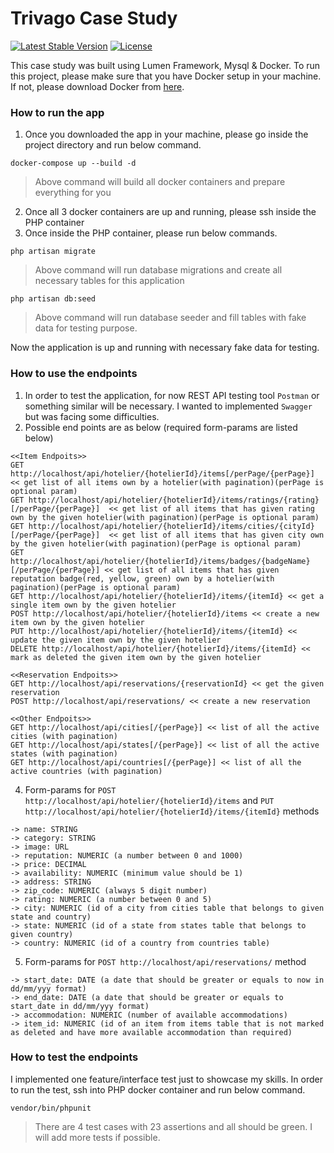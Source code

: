 # Trivago Case Study

[![Latest Stable Version](https://img.shields.io/packagist/v/laravel/lumen-framework)](https://packagist.org/packages/laravel/lumen-framework)
[![License](https://img.shields.io/packagist/l/laravel/lumen)](https://packagist.org/packages/laravel/lumen-framework)


This case study was built using Lumen Framework, Mysql & Docker. To run this project, please make sure that you have Docker setup in your machine. If not, please download Docker from [here](https://www.docker.com/products/docker-desktop/).

### How to run the app
1. Once you downloaded the app in your machine, please go inside the project directory and run below command.
```shell
docker-compose up --build -d
```
>Above command will build all docker containers and prepare everything for you

2. Once all 3 docker containers are up and running, please ssh inside the PHP container
3. Once inside the PHP container, please run below commands.
```shell
php artisan migrate
```
> Above command will run database migrations and create all necessary tables for this application

```shell
php artisan db:seed
```
> Above command will run database seeder and fill tables with fake data for testing purpose.

Now the application is up and running with necessary fake data for testing.

### How to use the endpoints
1. In order to test the application, for now REST API testing tool `Postman` or something similar will be necessary. I wanted to implemented `Swagger` but was facing some difficulties.
2. Possible end points are as below (required form-params are listed below)
```text
<<Item Endpoits>>
GET http://localhost/api/hotelier/{hotelierId}/items[/perPage/{perPage}] << get list of all items own by a hotelier(with pagination)(perPage is optional param)
GET http://localhost/api/hotelier/{hotelierId}/items/ratings/{rating}[/perPage/{perPage}]  << get list of all items that has given rating own by the given hotelier(with pagination)(perPage is optional param)
GET http://localhost/api/hotelier/{hotelierId}/items/cities/{cityId}[/perPage/{perPage}]  << get list of all items that has given city own by the given hotelier(with pagination)(perPage is optional param)
GET http://localhost/api/hotelier/{hotelierId}/items/badges/{badgeName}[/perPage/{perPage}] << get list of all items that has given reputation badge(red, yellow, green) own by a hotelier(with pagination)(perPage is optional param)
GET http://localhost/api/hotelier/{hotelierId}/items/{itemId} << get a single item own by the given hotelier
POST http://localhost/api/hotelier/{hotelierId}/items << create a new item own by the given hotelier
PUT http://localhost/api/hotelier/{hotelierId}/items/{itemId} << update the given item own by the given hotelier
DELETE http://localhost/api/hotelier/{hotelierId}/items/{itemId} << mark as deleted the given item own by the given hotelier

<<Reservation Endpoits>>
GET http://localhost/api/reservations/{reservationId} << get the given reservation
POST http://localhost/api/reservations/ << create a new reservation

<<Other Endpoits>>
GET http://localhost/api/cities[/{perPage}] << list of all the active cities (with pagination)
GET http://localhost/api/states[/{perPage}] << list of all the active states (with pagination)
GET http://localhost/api/countries[/{perPage}] << list of all the active countries (with pagination)
```
4. Form-params for `POST http://localhost/api/hotelier/{hotelierId}/items` and `PUT http://localhost/api/hotelier/{hotelierId}/items/{itemId}` methods

```text
-> name: STRING 
-> category: STRING 
-> image: URL
-> reputation: NUMERIC (a number between 0 and 1000)
-> price: DECIMAL
-> availability: NUMERIC (minimum value should be 1)
-> address: STRING
-> zip_code: NUMERIC (always 5 digit number)
-> rating: NUMERIC (a number between 0 and 5)
-> city: NUMERIC (id of a city from cities table that belongs to given state and country)
-> state: NUMERIC (id of a state from states table that belongs to given country)
-> country: NUMERIC (id of a country from countries table)
```

5. Form-params for `POST http://localhost/api/reservations/` method
```text
-> start_date: DATE (a date that should be greater or equals to now in dd/mm/yyy format)
-> end_date: DATE (a date that should be greater or equals to start_date in dd/mm/yyy format)
-> accommodation: NUMERIC (number of available accommodations)
-> item_id: NUMERIC (id of an item from items table that is not marked as deleted and have more available accommodation than required)
```
### How to test the endpoints
I implemented one feature/interface test just to showcase my skills. In order to run the test, ssh into PHP docker container and run below command.
```shell
vendor/bin/phpunit
```
> There are 4 test cases with 23 assertions and all should be green. I will add more tests if possible.
